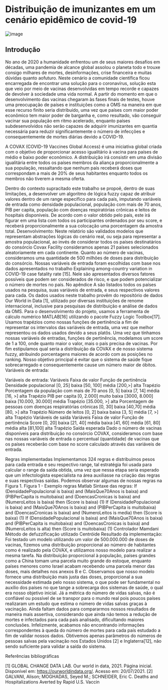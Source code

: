 # Distribuição de imunizantes em um cenário epidêmico de covid-19

![image](https://img.shields.io/github/languages/top/stopasola/minimum-cost-graph)
 
## Introdução

   No ano de 2020 a humanidade enfrentou um de seus maiores desafios em décadas, uma pandemia de alcance global assolou o planeta todo e trouxe consigo
milhares de mortes, desinformações, crise financeira e muitas dúvidas quanto aofuturo. 
   Neste cenário a comunidade científica ficou encarregada de encontrar uma solução para o coronavírus, solução esta que veio por meio de vacinas desenvolvidas em tempo recorde e capazes de devolver à sociedade uma vida normal.
  A partir do momento em que o desenvolvimento das vacinas chegaram às fases finais de testes, houve uma preocupação de países e instituições como a OMS
na maneira em que esse recurso finito seria distribuído, uma vez que países com maior poder econômico tem maior poder de barganha e, como resultado, vão
conseguir vacinar sua população em ritmo acelerado, enquanto países subdesenvolvidos não serão capazes de adquirir imunizantes em quantia necessária
para reduzir significantemente o número de infecções e consequentemente de mortes diárias devido a COVID-19.

   
   A COVAX (COVID-19 Vaccines Global Access) é uma iniciativa global criada com o objetivo de proporcionar acesso igualitário à vacina para países de médio e baixo poder econômico. A distribuição irá consistir em uma divisão igualitária entre todos
os países membros da aliança proporcionalmente a sua população, ressaltando que
nenhum país receberá doses que correspondam a mais de 20% de seus habitantes
enquanto todos os membros não tiverem a mesma oferta.

   Dentro do contexto supracitado este trabalho se propoẽ, dentro de suas
limitações, a desenvolver um algoritmo de lógica fuzzy capaz de atribuir valores
dentro de um range específico para cada país, imputando variáveis de entrada como
densidade populacional, população com mais de 70 anos, PIB per capita, população
com doenças respiratórias crônicas e leitos de hospitais disponíveis. De acordo com o
valor obtido pelo país, este irá figurar em uma lista com todos os participantes
ordenados por seu score, e receberá proporcionalmente a sua colocação uma
porcentagem da amostra total.
Desenvolvimento:
Neste relatório são validados modelos que representam abstrações lógicas do
cenário real, ou seja para representar a amostra populacional, ao invés de considerar
todos os países destinatários do consórcio Covax Facility consideramos apenas 21
países selecionados aleatoriamente em cada continente.
Quanto ao número de vacinas, consideramos uma quantidade de 500 milhões
de doses para distribuição do consórcio. Nossas variáveis de entrada foram escolhidas
com base nos dados apresentados no trabalho Explaining among-country variation in
COVID-19 case fatality rate [15]. Nele são apresentados diversos fatores possíveis que
podem ser considerados de risco, e que podem potencializar o número de mortes no
país. No apêndice A são listados todos os países usados na pesquisa, suas variáveis
de entrada, e seus respectivos valores para cada.
Os dados usados neste trabalho provêm do repositório de dados Our World in
Data [1], utilizado por diversas instituições de renome internacional, inclusive para
pesquisas de distribuição e análise de dados da OMS. Para o desenvolvimento do
projeto, usamos a ferramenta de cálculo numérico MATLAB[16] utilizando o pacote
Fuzzy Logic Toolbox[17].
Usamos trapézios como nossas funções de pertinência a fim de representar os
intervalos das variáveis de entrada, uma vez que melhor representou os dados usados
devido a seus platôs.
Uma vez que tínhamos nossas variáveis de entradas, funções de pertinência,
modelamos um score de 1 a 100, onde quanto maior o valor, mais o país precisa de
vacinas. Por fim estipulamos qual seria a distribuição da COVAX e de nosso sistema
fuzzy, atribuindo porcentagens maiores de acordo com as posições no ranking. Nosso
objetivo principal é evitar que o sistema de saúde fique sobrecarregado e
consequentemente cause um número maior de óbitos.
Variáveis de entrada:

Variáveis de entrada:
Variáveis Faixa de valor Função de
pertinência
Densidade
populacional
[0, 25] baixa
[50, 100] média
[200,>] alta
Trapézio
Porcentagem da
população com
mais de 70 anos
[0, 5] baixa
[7, 14] média
[16, >] alta
Trapézio
PIB per capita [0, 2.000] muito baixa
[3000, 8.000] baixa
[10.000, 30.000] média
Trapézio
[35.000, >] alta
Porcentagem de
pessoas com
doenças
respiratórias
crônicas
[0, 30] baixa
[40,70] média
[80, >] alta
Trapézio
Número de leitos [0, 2] baixa baixa
[3, 5] média
[7, >] alta
Trapézio
Variáveis de saída
Variáveis Faixa de valor Função de
pertinência
Score [0, 20] baixa
[21, 40] média baixa
[41, 60] média
[61, 80] média alta
[81,100] alta
Trapézio
Saída esperada
Dado o número de vacinas disponíveis para distribuição no consórcio COVAX,
consideramos com base nas nossas variáveis de entrada o percentual (quantidade) de
vacinas que os países receberão com base no score calculado através das variáveis de
entrada.

Regras implementadas
Implementamos 324 regras e distribuímos pesos para cada entrada e seu
respectivo range, tal estratégia foi usada para calcular o range da saída obtida, uma
vez que nessa etapa seria esperado que um infectologista especialista na área
auxiliasse na criação das regras e suas respectivas saídas. Podemos observar algumas
de nossas regras na Figura 1.
Figura 1 - Exemplo regras Matlab
Sintaxe das regras:
If (DensidadePopulacional is baixa) and (MaisQue70Anos is baixa) and (PIBPerCapita
is muitobaixa) and (DoencasCronicas is baixa) and (NumeroLeitos is baixa) then (Score
is baixa) (1)
If (DensidadePopulacional is baixa) and (MaisQue70Anos is baixa) and (PIBPerCapita
is muitobaixa) and (DoencasCronicas is baixa) and (NumeroLeitos is media) then
(Score is baixa) (1)
If (DensidadePopulacional is baixa) and (MaisQue70Anos is baixa) and (PIBPerCapita
is muitobaixa) and (DoencasCronicas is baixa) and (NumeroLeitos is alta) then (Score
is muitobaixa) (1)
Controlador
Mamdani
Método de defuzzificação utilizado
Centróide
Resultado da implementação:
Foi testado um modelo utilizando um valor de 500.000.000 de doses de
vacinas, fizemos uma distribuição proporcional ao número de habitantes como é
realizado pela COVAX, e utilizamos nosso modelo para realizar a mesma tarefa. Na
distribuição proporcional à população, países grandes como a China tomam uma
parcela muito grande do estoque, enquanto países menores como Israel acabam
recebendo uma parcela menor das doses, mais detalhes nos anexos B e C.
Observamos que nosso modelo fornece uma distribuição mais justa das doses,
proporcional a sua necessidade estimada pelo nosso sistema, o que pode ser
fundamental no auxílio dos países no que tange a sobrecarga dos sistemas de saúde,
o qual era nosso objetivo inicial.
Já a métrica do número de vidas salvas, não é confiável ou possível de se
transpor para o mundo real pois poucos países realizaram um estudo que estima o
número de vidas salvas graças à vacinação. Ainda faltam dados para compararmos
nossos resultados de maneira mais assertiva, considerando que ainda não temos a
redução de mortes e infectados para cada país analisado, dificultando maiores
conclusões.
Infelizmente, acabamos não encontrando informações correspondentes à
queda do número de mortes para cada país estudado a fim de validar nossos dados.
Obtivemos apenas parâmetros do números de pessoas salvas pela vacinação nos
Estados Unidos [2] e Inglaterra[12], não sendo suficiente para validar a saída do
sistema.

Referências bibliográficas


[1] GLOBAL CHANGE DATA LAB. Our world in data, 2021. Página inicial. Disponível em:
<https://ourworldindata.org/>. Acesso em: 20/07/2021.
[2] GALVANI, Alison; MOGHADAS, Seyed M.; SCHNEIDER, Eric C. Deaths and
Hospitalizations Averted by Rapid U.S. Vaccin
